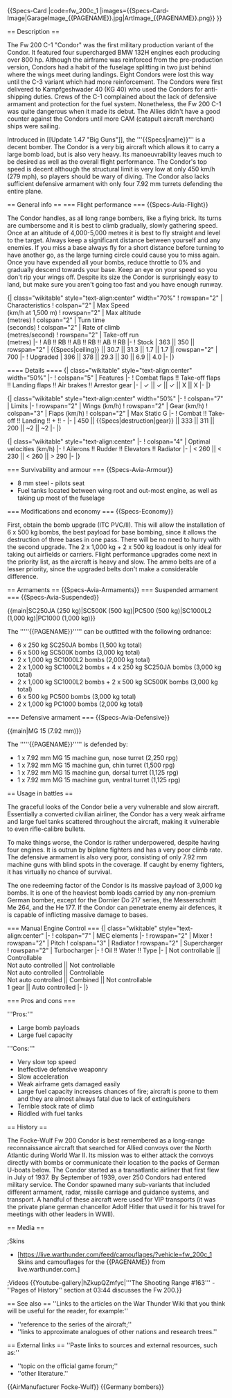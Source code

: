 {{Specs-Card
|code=fw_200c_1
|images={{Specs-Card-Image|GarageImage_{{PAGENAME}}.jpg|ArtImage_{{PAGENAME}}.png}}
}}

== Description ==
<!-- ''In the description, the first part should be about the history of and the creation and combat usage of the aircraft, as well as its key features. In the second part, tell the reader about the aircraft in the game. Insert a screenshot of the vehicle, so that if the novice player does not remember the vehicle by name, he will immediately understand what kind of vehicle the article is talking about.'' -->
The Fw 200 C-1 "Condor" was the first military production variant of the Condor. It featured four supercharged BMW 132H engines each producing over 800 hp. Although the airframe was reinforced from the pre-production version, Condors had a habit of the fuselage splitting in two just behind where the wings meet during landings. Eight Condors were lost this way until the C-3 variant which had more reinforcement. The Condors were first delivered to Kampfgeshwader 40 (KG 40) who used the Condors for anti-shipping duties. Crews of the C-1 complained about the lack of defensive armament and protection for the fuel system. Nonetheless, the Fw 200 C-1 was quite dangerous when it made its debut. The Allies didn't have a good counter against the Condors until more CAM (catapult aircraft merchant) ships were sailing.

Introduced in [[Update 1.47 "Big Guns"]], the '''{{Specs|name}}''' is a decent bomber. The Condor is a very big aircraft which allows it to carry a large bomb load, but is also very heavy. Its manoeuvrability leaves much to be desired as well as the overall flight performance. The Condor's top speed is decent although the structural limit is very low at only 450 km/h (279 mph), so players should be wary of diving. The Condor also lacks sufficient defensive armament with only four 7.92 mm turrets defending the entire plane. 

== General info ==
=== Flight performance ===
{{Specs-Avia-Flight}}
<!-- ''Describe how the aircraft behaves in the air. Speed, manoeuvrability, acceleration and allowable loads - these are the most important characteristics of the vehicle.'' -->
The Condor handles, as all long range bombers, like a flying brick. Its turns are cumbersome and it is best to climb gradually, slowly gathering speed. Once at an altitude of 4,000-5,000 metres it is best to fly straight and level to the target. Always keep a significant distance between yourself and any enemies. If you miss a base always fly for a short distance before turning to have another go, as the large turning circle could cause you to miss again. Once you have expended all your bombs, reduce throttle to 0% and gradually descend towards your base. Keep an eye on your speed so you don't rip your wings off. Despite its size the Condor is surprisingly easy to land, but make sure you aren't going too fast and you have enough runway.

{| class="wikitable" style="text-align:center" width="70%"
! rowspan="2" | Characteristics
! colspan="2" | Max Speed<br>(km/h at 1,500 m)
! rowspan="2" | Max altitude<br>(metres)
! colspan="2" | Turn time<br>(seconds)
! colspan="2" | Rate of climb<br>(metres/second)
! rowspan="2" | Take-off run<br>(metres)
|-
! AB !! RB !! AB !! RB !! AB !! RB
|-
! Stock
| 363 || 350 || rowspan="2" | {{Specs|ceiling}} || 30.7 || 31.3 || 1.7 || 1.7 || rowspan="2" | 700
|-
! Upgraded
| 396 || 378 || 29.3 || 30 || 6.9 || 4.0
|-
|}

==== Details ====
{| class="wikitable" style="text-align:center" width="50%"
|-
! colspan="5" | Features
|-
! Combat flaps !! Take-off flaps !! Landing flaps !! Air brakes !! Arrestor gear
|-
| ✓ || ✓ || ✓ || X || X     <!-- ✓ -->
|-
|}

{| class="wikitable" style="text-align:center" width="50%"
|-
! colspan="7" | Limits
|-
! rowspan="2" | Wings (km/h)
! rowspan="2" | Gear (km/h)
! colspan="3" | Flaps (km/h)
! colspan="2" | Max Static G
|-
! Combat !! Take-off !! Landing !! + !! -
|-
| 450 <!-- {{Specs|destruction|body}} --> || {{Specs|destruction|gear}} || 333 || 311 || 200 || ~2 || ~2
|-
|}

{| class="wikitable" style="text-align:center"
|-
! colspan="4" | Optimal velocities (km/h)
|-
! Ailerons !! Rudder !! Elevators !! Radiator
|-
| < 260 || < 230 || < 260 || > 290
|-
|}

=== Survivability and armour ===
{{Specs-Avia-Armour}}
<!-- ''Examine the survivability of the aircraft. Note how vulnerable the structure is and how secure the pilot is, whether the fuel tanks are armoured, etc. Describe the armour, if there is any, and also mention the vulnerability of other critical aircraft systems.'' -->

* 8 mm steel - pilots seat
* Fuel tanks located between wing root and out-most engine, as well as taking up most of the fuselage

=== Modifications and economy ===
{{Specs-Economy}}

First, obtain the bomb upgrade (ITC PVC/II). This will allow the installation of 6 x 500 kg bombs, the best payload for base bombing, since it allows the destruction of three bases in one pass. There will be no need to hurry with the second upgrade. The 2 x 1,000 kg + 2 x 500 kg loadout is only ideal for taking out airfields or carriers. Flight performance upgrades come next in the priority list, as the aircraft is heavy and slow. The ammo belts are of a lesser priority, since the upgraded belts don't make a considerable difference.

== Armaments ==
{{Specs-Avia-Armaments}}
=== Suspended armament ===
{{Specs-Avia-Suspended}}
<!-- ''Describe the aircraft's suspended armament: additional cannons under the wings, bombs, rockets and torpedoes. This section is especially important for bombers and attackers. If there is no suspended weaponry remove this subsection.'' -->
{{main|SC250JA (250 kg)|SC500K (500 kg)|PC500 (500 kg)|SC1000L2 (1,000 kg)|PC1000 (1,000 kg)}}

The '''''{{PAGENAME}}''''' can be outfitted with the following ordnance:

* 6 x 250 kg SC250JA bombs (1,500 kg total)
* 6 x 500 kg SC500K bombs (3,000 kg total)
* 2 x 1,000 kg SC1000L2 bombs (2,000 kg total)
* 2 x 1,000 kg SC1000L2 bombs + 4 x 250 kg SC250JA bombs (3,000 kg total)
* 2 x 1,000 kg SC1000L2 bombs + 2 x 500 kg SC500K bombs (3,000 kg total)
* 6 x 500 kg PC500 bombs (3,000 kg total)
* 2 x 1,000 kg PC1000 bombs (2,000 kg total)

=== Defensive armament ===
{{Specs-Avia-Defensive}}
<!-- ''Defensive armament with turret machine guns or cannons, crewed by gunners. Examine the number of gunners and what belts or drums are better to use. If defensive weaponry is not available, remove this subsection.'' -->
{{main|MG 15 (7.92 mm)}}

The '''''{{PAGENAME}}''''' is defended by:

* 1 x 7.92 mm MG 15 machine gun, nose turret (2,250 rpg)
* 1 x 7.92 mm MG 15 machine gun, chin turret (1,500 rpg)
* 1 x 7.92 mm MG 15 machine gun, dorsal turret (1,125 rpg)
* 1 x 7.92 mm MG 15 machine gun, ventral turret (1,125 rpg)

== Usage in battles ==
<!-- ''Describe the tactics of playing in the aircraft, the features of using aircraft in a team and advice on tactics. Refrain from creating a "guide" - do not impose a single point of view, but instead, give the reader food for thought. Examine the most dangerous enemies and give recommendations on fighting them. If necessary, note the specifics of the game in different modes (AB, RB, SB).'' -->
The graceful looks of the Condor belie a very vulnerable and slow aircraft. Essentially a converted civilian airliner, the Condor has a very weak airframe and large fuel tanks scattered throughout the aircraft, making it vulnerable to even rifle-calibre bullets.

To make things worse, the Condor is rather underpowered, despite having four engines. It is outrun by biplane fighters and has a very poor climb rate. The defensive armament is also very poor, consisting of only 7.92 mm machine guns with blind spots in the coverage. If caught by enemy fighters, it has virtually no chance of survival.

The one redeeming factor of the Condor is its massive payload of 3,000 kg bombs. It is one of the heaviest bomb loads carried by any non-premium German bomber, except for the Dornier Do 217 series, the Messerschmitt Me 264, and the He 177. If the Condor can penetrate enemy air defences, it is capable of inflicting massive damage to bases.

=== Manual Engine Control ===
{| class="wikitable" style="text-align:center"
|-
! colspan="7" | MEC elements
|-
! rowspan="2" | Mixer
! rowspan="2" | Pitch
! colspan="3" | Radiator
! rowspan="2" | Supercharger
! rowspan="2" | Turbocharger
|-
! Oil !! Water !! Type
|-
| Not controllable || Controllable<br>Not auto controlled || Not controllable<br>Not auto controlled || Controllable<br>Not auto controlled || Combined || Not controllable<br>1 gear || Auto controlled
|-
|}

=== Pros and cons ===
<!-- ''Summarise and briefly evaluate the vehicle in terms of its characteristics and combat effectiveness. Mark its pros and cons in the bulleted list. Try not to use more than 6 points for each of the characteristics. Avoid using categorical definitions such as "bad", "good" and the like - use substitutions with softer forms such as "inadequate" and "effective".'' -->

'''Pros:'''

* Large bomb payloads
* Large fuel capacity

'''Cons:'''

* Very slow top speed
* Ineffective defensive weaponry
* Slow acceleration
* Weak airframe gets damaged easily
* Large fuel capacity increases chances of fire; aircraft is prone to them and they are almost always fatal due to lack of extinguishers 
* Terrible stock rate of climb
* Riddled with fuel tanks

== History ==
<!-- ''Describe the history of the creation and combat usage of the aircraft in more detail than in the introduction. If the historical reference turns out to be too long, take it to a separate article, taking a link to the article about the vehicle and adding a block "/History" (example: <nowiki>https://wiki.warthunder.com/(Vehicle-name)/History</nowiki>) and add a link to it here using the <code>main</code> template. Be sure to reference text and sources by using <code><nowiki><ref></ref></nowiki></code>, as well as adding them at the end of the article with <code><nowiki><references /></nowiki></code>. This section may also include the vehicle's dev blog entry (if applicable) and the in-game encyclopedia description (under <code><nowiki>=== In-game description ===</nowiki></code>, also if applicable).'' -->
The Focke-Wulf Fw 200 Condor is best remembered as a long-range reconnaissance aircraft that searched for Allied convoys over the North Atlantic during World War II. Its mission was to either attack the convoys directly with bombs or communicate their location to the packs of German U-boats below. The Condor started as a transatlantic airliner that first flew in July of 1937. By September of 1939, over 250 Condors had entered military service. The Condor spawned many sub-variants that included different armament, radar, missile carriage and guidance systems, and transport. A handful of these aircraft were used for VIP transports (it was the private plane german chancellor Adolf Hitler that used it for his travel for meetings with other leaders in WWII).

== Media ==
<!-- ''Excellent additions to the article would be video guides, screenshots from the game, and photos.'' -->

;Skins

* [https://live.warthunder.com/feed/camouflages/?vehicle=fw_200c_1 Skins and camouflages for the {{PAGENAME}} from live.warthunder.com.]

;Videos
{{Youtube-gallery|hZkupQZmfyc|'''The Shooting Range #163''' - ''Pages of History'' section at 03:44 discusses the Fw 200.}}

== See also ==
''Links to the articles on the War Thunder Wiki that you think will be useful for the reader, for example:''

* ''reference to the series of the aircraft;''
* ''links to approximate analogues of other nations and research trees.''

== External links ==
''Paste links to sources and external resources, such as:''

* ''topic on the official game forum;''
* ''other literature.''

{{AirManufacturer Focke-Wulf}}
{{Germany bombers}}